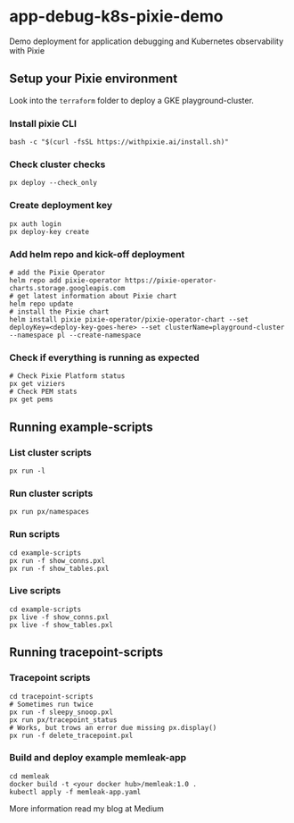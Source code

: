 # app-debug-k8s-pixie-demo
Demo deployment for application debugging and Kubernetes observability with Pixie

## Setup your Pixie environment

Look into the `terraform` folder to deploy a GKE playground-cluster.

### Install pixie CLI

```
bash -c "$(curl -fsSL https://withpixie.ai/install.sh)"
```

### Check cluster checks

```
px deploy --check_only
```

### Create deployment key

```
px auth login
px deploy-key create
```

### Add helm repo and kick-off deployment

```
# add the Pixie Operator
helm repo add pixie-operator https://pixie-operator-charts.storage.googleapis.com
# get latest information about Pixie chart
helm repo update
# install the Pixie chart
helm install pixie pixie-operator/pixie-operator-chart --set deployKey=<deploy-key-goes-here> --set clusterName=playground-cluster --namespace pl --create-namespace
```

### Check if everything is running as expected

```
# Check Pixie Platform status
px get viziers
# Check PEM stats
px get pems
```

## Running example-scripts

### List cluster scripts
```
px run -l
```

### Run cluster scripts
```
px run px/namespaces
```

### Run scripts
```
cd example-scripts
px run -f show_conns.pxl
px run -f show_tables.pxl
```

### Live scripts
```
cd example-scripts
px live -f show_conns.pxl
px live -f show_tables.pxl
```

## Running tracepoint-scripts

### Tracepoint scripts
```
cd tracepoint-scripts
# Sometimes run twice
px run -f sleepy_snoop.pxl
px run px/tracepoint_status
# Works, but trows an error due missing px.display()
px run -f delete_tracepoint.pxl
```

### Build and deploy example memleak-app
```
cd memleak
docker build -t <your docker hub>/memleak:1.0 .
kubectl apply -f memleak-app.yaml
```

More information read my blog at Medium